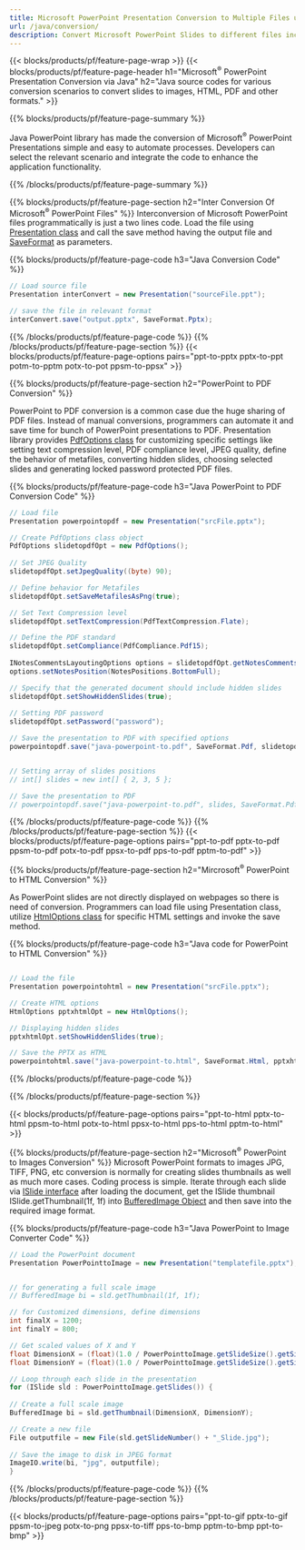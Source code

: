 ```yaml
---
title: Microsoft PowerPoint Presentation Conversion to Multiple Files using Java 
url: /java/conversion/
description: Convert Microsoft PowerPoint Slides to different files including HTML, PDF and image formats within Java based applications.
---
```


{{< blocks/products/pf/feature-page-wrap >}}
{{< blocks/products/pf/feature-page-header h1="Microsoft<sup>&reg;</sup> PowerPoint Presentation Conversion via Java" h2="Java source codes for various conversion scenarios to convert slides to images, HTML, PDF and other formats." >}}

{{% blocks/products/pf/feature-page-summary %}}

Java PowerPoint library has made the conversion of Microsoft<sup>&reg;</sup> PowerPoint Presentations simple and easy to automate processes. Developers can select the relevant scenario and integrate the code to enhance the application functionality. 

{{% /blocks/products/pf/feature-page-summary  %}}

{{% blocks/products/pf/feature-page-section  h2="Inter Conversion Of Microsoft<sup>&reg;</sup> PowerPoint Files" %}}
Interconversion of Microsoft PowerPoint files programmatically is just a two lines code. Load the file using [Presentation class](https://apireference.aspose.com/slides/java/com.aspose.slides/Presentation) and call the save method having the output file and [SaveFormat](https://apireference.aspose.com/slides/java/com.aspose.slides/SaveFormat) as parameters.

{{% blocks/products/pf/feature-page-code h3="Java Conversion Code" %}}

```cs
// Load source file
Presentation interConvert = new Presentation("sourceFile.ppt");

// save the file in relevant format
interConvert.save("output.pptx", SaveFormat.Pptx);   
```
{{% /blocks/products/pf/feature-page-code  %}}
{{% /blocks/products/pf/feature-page-section %}}
{{< blocks/products/pf/feature-page-options pairs="ppt-to-pptx pptx-to-ppt potm-to-pptm potx-to-pot ppsm-to-ppsx" >}}


{{% blocks/products/pf/feature-page-section  h2="PowerPoint to PDF Conversion" %}}

PowerPoint to PDF conversion is a common case due the huge sharing of PDF files. Instead of manual conversions, programmers can automate it and save time for bunch of PowerPoint presentations to PDF. Presentation library provides [PdfOptions class](https://apireference.aspose.com/java/slides/com.aspose.slides/PdfOptions) for customizing specific settings like setting text compression level, PDF compliance level, JPEG quality, define the behavior of metafiles, converting hidden slides, choosing selected slides and generating locked password protected PDF files.

{{% blocks/products/pf/feature-page-code h3="Java PowerPoint to PDF Conversion Code" %}}

```cs
// Load file
Presentation powerpointopdf = new Presentation("srcFile.pptx");

// Create PdfOptions class object
PdfOptions slidetopdfOpt = new PdfOptions();
               
// Set JPEG Quality
slidetopdfOpt.setJpegQuality((byte) 90);

// Define behavior for Metafiles
slidetopdfOpt.setSaveMetafilesAsPng(true);

// Set Text Compression level
slidetopdfOpt.setTextCompression(PdfTextCompression.Flate);

// Define the PDF standard
slidetopdfOpt.setCompliance(PdfCompliance.Pdf15);
              
INotesCommentsLayoutingOptions options = slidetopdfOpt.getNotesCommentsLayouting();
options.setNotesPosition(NotesPositions.BottomFull);

// Specify that the generated document should include hidden slides
slidetopdfOpt.setShowHiddenSlides(true);
	
// Setting PDF password
slidetopdfOpt.setPassword("password");	

// Save the presentation to PDF with specified options
powerpointopdf.save("java-powerpoint-to.pdf", SaveFormat.Pdf, slidetopdfOpt);


// Setting array of slides positions
// int[] slides = new int[] { 2, 3, 5 };

// Save the presentation to PDF
// powerpointopdf.save("java-powerpoint-to.pdf", slides, SaveFormat.Pdf);

```
{{% /blocks/products/pf/feature-page-code  %}}
{{% /blocks/products/pf/feature-page-section %}}
{{< blocks/products/pf/feature-page-options pairs="ppt-to-pdf pptx-to-pdf ppsm-to-pdf potx-to-pdf ppsx-to-pdf pps-to-pdf pptm-to-pdf" >}}


{{% blocks/products/pf/feature-page-section  h2="Mircrosoft<sup>&reg;</sup> PowerPoint to HTML Conversion" %}}

As PowerPoint slides are not directly displayed on webpages so there is need of conversion. Programmers can load file using Presentation class, utilize [HtmlOptions class](https://apireference.aspose.com/slides/java/com.aspose.slides/HtmlOptions) for specific HTML settings and invoke the save method.

{{% blocks/products/pf/feature-page-code h3="Java code for PowerPoint to HTML Conversion" %}}

```cs

// Load the file
Presentation powerpointohtml = new Presentation("srcFile.pptx");

// Create HTML options
HtmlOptions pptxhtmlOpt = new HtmlOptions();

// Displaying hidden slides
pptxhtmlOpt.setShowHiddenSlides(true);

// Save the PPTX as HTML
powerpointohtml.save("java-powerpoint-to.html", SaveFormat.Html, pptxhtmlOpt); 

```
{{% /blocks/products/pf/feature-page-code %}}

{{% /blocks/products/pf/feature-page-section %}}

{{< blocks/products/pf/feature-page-options pairs="ppt-to-html pptx-to-html ppsm-to-html potx-to-html ppsx-to-html pps-to-html pptm-to-html" >}}

{{% blocks/products/pf/feature-page-section  h2="Microsoft<sup>&reg;</sup> PowerPoint to Images Conversion" %}}
Microsoft PowerPoint formats to images JPG, TIFF, PNG, etc conversion is normally for creating slides thumbnails as well as much more cases. Coding process is simple. Iterate through each slide via [ISlide interface](https://apireference.aspose.com/slides/java/com.aspose.slides/ISlide) after loading the document, get the ISlide thumbnail ISlide.getThumbnail(1f, 1f) into [BufferedImage  Object](https://docs.oracle.com/javase/7/docs/api/java/awt/image/BufferedImage.html) and then save into the required image format. 

{{% blocks/products/pf/feature-page-code h3="Java PowerPoint to Image Converter Code" %}}
```cs
// Load the PowerPoint document
Presentation PowerPointtoImage = new Presentation("templatefile.pptx");


// for generating a full scale image
// BufferedImage bi = sld.getThumbnail(1f, 1f);

// for Customized dimensions, define dimensions
int finalX = 1200;
int finalY = 800;

// Get scaled values of X and Y
float DimensionX = (float)(1.0 / PowerPointtoImage.getSlideSize().getSize().getWidth()) * finalX;
float DimensionY = (float)(1.0 / PowerPointtoImage.getSlideSize().getSize().getHeight()) * finalY;

// Loop through each slide in the presentation
for (ISlide sld : PowerPointtoImage.getSlides()) {
	
// Create a full scale image
BufferedImage bi = sld.getThumbnail(DimensionX, DimensionY);

// Create a new file
File outputfile = new File(sld.getSlideNumber() + "_Slide.jpg");
	
// Save the image to disk in JPEG format
ImageIO.write(bi, "jpg", outputfile);
}
```
{{% /blocks/products/pf/feature-page-code %}}
{{% /blocks/products/pf/feature-page-section %}}

{{< blocks/products/pf/feature-page-options pairs="ppt-to-gif pptx-to-gif ppsm-to-jpeg potx-to-png ppsx-to-tiff pps-to-bmp pptm-to-bmp ppt-to-bmp" >}}